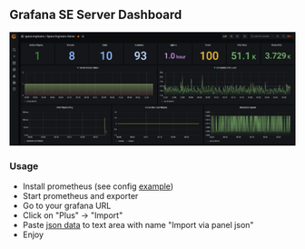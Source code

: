 ## Grafana SE Server Dashboard
![](preview.png)

### Usage

* Install prometheus (see config [example](prometheus.yml.example))
* Start prometheus and exporter
* Go to your grafana URL
* Click on "Plus" -> "Import"
* Paste [json data](dashboard.json) to text area with name "Import via panel json"
* Enjoy

